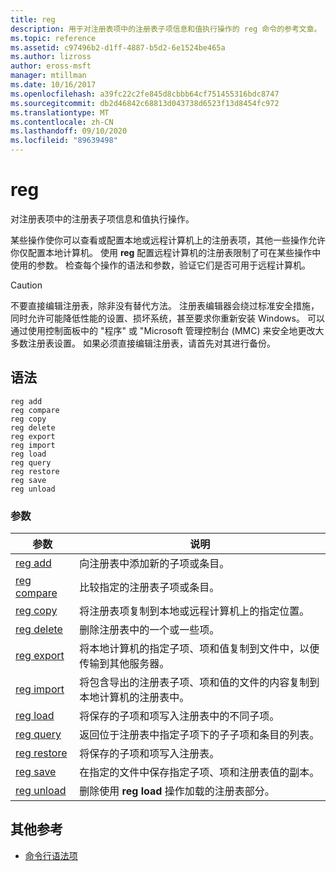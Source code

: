 ```yaml
---
title: reg
description: 用于对注册表项中的注册表子项信息和值执行操作的 reg 命令的参考文章。
ms.topic: reference
ms.assetid: c97496b2-d1ff-4887-b5d2-6e1524be465a
ms.author: lizross
author: eross-msft
manager: mtillman
ms.date: 10/16/2017
ms.openlocfilehash: a39fc22c2fe845d8cbbb64cf751455316bdc8747
ms.sourcegitcommit: db2d46842c68813d043738d6523f13d8454fc972
ms.translationtype: MT
ms.contentlocale: zh-CN
ms.lasthandoff: 09/10/2020
ms.locfileid: "89639498"
---
```

# <a name="reg"></a>reg

对注册表项中的注册表子项信息和值执行操作。

某些操作使你可以查看或配置本地或远程计算机上的注册表项，其他一些操作允许你仅配置本地计算机。 使用 **reg** 配置远程计算机的注册表限制了可在某些操作中使用的参数。 检查每个操作的语法和参数，验证它们是否可用于远程计算机。

> [!CAUTION]
> 不要直接编辑注册表，除非没有替代方法。 注册表编辑器会绕过标准安全措施，同时允许可能降低性能的设置、损坏系统，甚至要求你重新安装 Windows。 可以通过使用控制面板中的 "程序" 或 "Microsoft 管理控制台 (MMC) 来安全地更改大多数注册表设置。 如果必须直接编辑注册表，请首先对其进行备份。

## <a name="syntax"></a>语法

```
reg add
reg compare
reg copy
reg delete
reg export
reg import
reg load
reg query
reg restore
reg save
reg unload
```

### <a name="parameters"></a>参数

| 参数 | 说明 |
|--|--|
| [reg add](reg-add.md) | 向注册表中添加新的子项或条目。 |
| [reg compare](reg-compare.md) | 比较指定的注册表子项或条目。 |
| [reg copy](reg-copy.md) | 将注册表项复制到本地或远程计算机上的指定位置。 |
| [reg delete](reg-delete.md) | 删除注册表中的一个或一些项。 |
| [reg export](reg-export.md) | 将本地计算机的指定子项、项和值复制到文件中，以便传输到其他服务器。 |
| [reg import](reg-import.md) | 将包含导出的注册表子项、项和值的文件的内容复制到本地计算机的注册表中。 |
| [reg load](reg-load.md) | 将保存的子项和项写入注册表中的不同子项。 |
| [reg query](reg-query.md) | 返回位于注册表中指定子项下的子子项和条目的列表。 |
| [reg restore](reg-restore.md) | 将保存的子项和项写入注册表。 |
| [reg save](reg-save.md) | 在指定的文件中保存指定子项、项和注册表值的副本。 |
| [reg unload](reg-unload.md) | 删除使用 **reg load** 操作加载的注册表部分。 |

## <a name="additional-references"></a>其他参考

- [命令行语法项](command-line-syntax-key.md)
